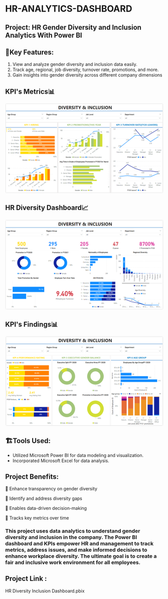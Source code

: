 # HR-ANALYTICS-DASHBOARD

## Project: HR Gender Diversity and Inclusion Analytics With Power BI

## 🔖Key Features:
1. View and analyze gender diversity and inclusion data easily.
2. Track age, regional, job diversity, turnover rate, promotions, and more.
3. Gain insights into gender diversity across different company dimensions

## KPI's Metrics📊
![KPIs 1](https://github.com/anjalithacker/HR-ANALYTICS-DASHBOARD/blob/b71909812d7bab713871c44101cae5b2b1e29a0f/KPIs%201.png)

## HR Diversity Dashboard📈
![HR Diversity Dashborad](https://github.com/anjalithacker/HR-ANALYTICS-DASHBOARD/blob/b71909812d7bab713871c44101cae5b2b1e29a0f/HR%20Diversity%20Dashborad.png)

## KPI's Findings📊
![KPIs 2](https://github.com/anjalithacker/HR-ANALYTICS-DASHBOARD/blob/b71909812d7bab713871c44101cae5b2b1e29a0f/KPIs%202.png)


## 🏗️Tools Used: 
- Utilized Microsoft Power BI for data modeling and visualization.
- Incorporated Microsoft Excel for data analysis.

## Project Benefits:
📌 Enhance transparency on gender diversity

📌 Identify and address diversity gaps

📌 Enables data-driven decision-making

📌 Tracks key metrics over time

### This project uses data analytics to understand gender diversity and inclusion in the company. The Power BI dashboard and KPIs empower HR and management to track metrics, address issues, and make informed decisions to enhance workplace diversity. The ultimate goal is to create a fair and inclusive work environment for all employees.

## Project Link :
HR Diversity Inclusion Dashboard.pbix
